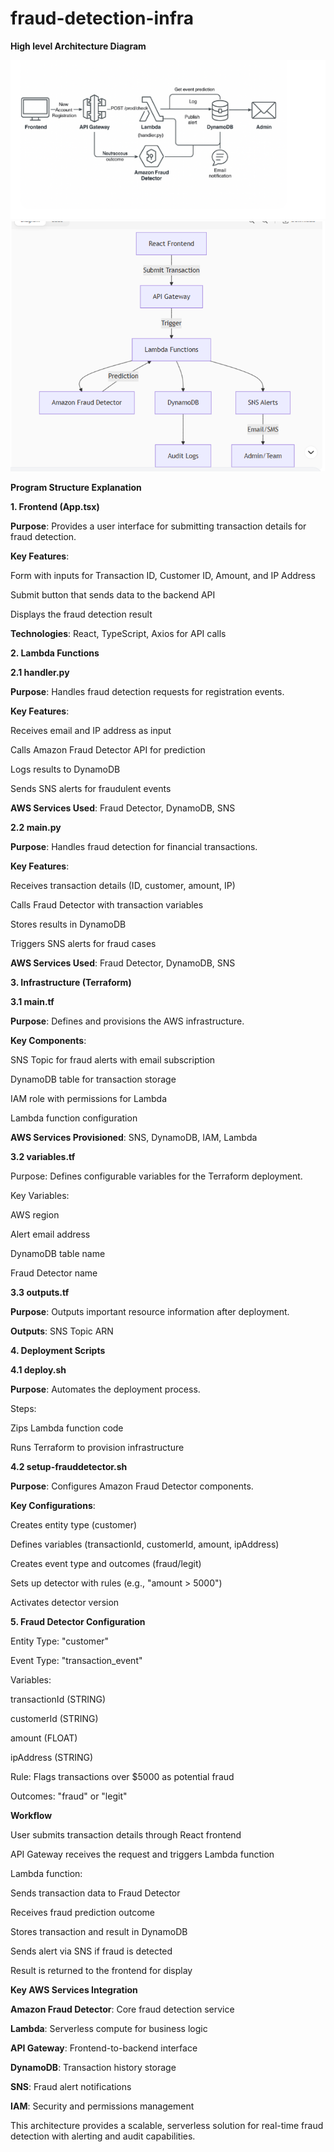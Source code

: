 # fraud-detection-infra

<b> High level Architecture Diagram </b>

![alt text](image-1.png)
![alt text](highleveldiagram.png)

<b>Program Structure Explanation</b>

<b>1. Frontend (App.tsx)</b>

<b>Purpose</b>: Provides a user interface for submitting transaction details for fraud detection.

<b>Key Features</b>:

Form with inputs for Transaction ID, Customer ID, Amount, and IP Address

Submit button that sends data to the backend API

Displays the fraud detection result

<b>Technologies</b>: React, TypeScript, Axios for API calls

<b> 2. Lambda Functions </b>

<b> 2.1 handler.py</b>

<b>Purpose</b>: Handles fraud detection requests for registration events.

<b>Key Features</b>:

Receives email and IP address as input

Calls Amazon Fraud Detector API for prediction

Logs results to DynamoDB

Sends SNS alerts for fraudulent events

<b>AWS Services Used</b>: Fraud Detector, DynamoDB, SNS

<b>2.2 main.py</b>

<b>Purpose</b>: Handles fraud detection for financial transactions.

<b>Key Features</b>:

Receives transaction details (ID, customer, amount, IP)

Calls Fraud Detector with transaction variables

Stores results in DynamoDB

Triggers SNS alerts for fraud cases

<b>AWS Services Used</b>: Fraud Detector, DynamoDB, SNS

<b>3. Infrastructure (Terraform)</b>

<b>3.1 main.tf</b>

<b>Purpose</b>: Defines and provisions the AWS infrastructure.

<b>Key Components</b>:

SNS Topic for fraud alerts with email subscription

DynamoDB table for transaction storage

IAM role with permissions for Lambda

Lambda function configuration

<b>AWS Services Provisioned</b>: SNS, DynamoDB, IAM, Lambda

<b>3.2 variables.tf</b>

Purpose: Defines configurable variables for the Terraform deployment.

Key Variables:

AWS region

Alert email address

DynamoDB table name

Fraud Detector name

<b>3.3 outputs.tf</b>

<b>Purpose</b>: Outputs important resource information after deployment.

<b>Outputs</b>: SNS Topic ARN

<b>4. Deployment Scripts</b>

<b>4.1 deploy.sh</b>


<b> Purpose</b>: Automates the deployment process.

Steps:

Zips Lambda function code

Runs Terraform to provision infrastructure

<b>4.2 setup-frauddetector.sh</b>


<b>Purpose</b>: Configures Amazon Fraud Detector components.

<b>Key Configurations</b>:

Creates entity type (customer)

Defines variables (transactionId, customerId, amount, ipAddress)

Creates event type and outcomes (fraud/legit)

Sets up detector with rules (e.g., "amount > 5000")

Activates detector version

<b>5. Fraud Detector Configuration</b>


Entity Type: "customer"

Event Type: "transaction_event"

Variables:

transactionId (STRING)

customerId (STRING)

amount (FLOAT)

ipAddress (STRING)

Rule: Flags transactions over $5000 as potential fraud

Outcomes: "fraud" or "legit"

<b>Workflow</b>

User submits transaction details through React frontend

API Gateway receives the request and triggers Lambda function

Lambda function:

Sends transaction data to Fraud Detector

Receives fraud prediction outcome

Stores transaction and result in DynamoDB

Sends alert via SNS if fraud is detected

Result is returned to the frontend for display

<b>Key AWS Services Integration</b>

<b>Amazon Fraud Detector</b>: Core fraud detection service

<b>Lambda</b>: Serverless compute for business logic

<b>API Gateway</b>: Frontend-to-backend interface

<b>DynamoDB</b>: Transaction history storage

<b>SNS</b>: Fraud alert notifications

<b>IAM</b>: Security and permissions management

This architecture provides a scalable, serverless solution for real-time fraud detection with alerting and audit capabilities.